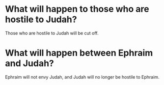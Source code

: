 # What will happen to those who are hostile to Judah?

Those who are hostile to Judah will be cut off.

# What will happen between Ephraim and Judah?

Ephraim will not envy Judah, and Judah will no longer be hostile to Ephraim.
